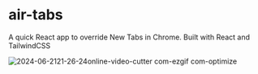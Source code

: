 # air-tabs
A quick React app to override New Tabs in Chrome. Built with React and TailwindCSS

![2024-06-2121-26-24online-video-cutter com-ezgif com-optimize](https://github.com/airhornwho/air-tab/assets/77591592/083f30a7-3927-461a-bae1-c0ead810d725)

